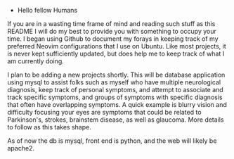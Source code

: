 - Hello fellow Humans

If you are in a wasting time frame of mind and reading such stuff as this README I will do my best to provide you with
something to occupy your time. I began using Github to document my forays in keeping track of my preferred Neovim configurations
that I use on Ubuntu. Like most projects, it is never kept sufficiently updated, but does help me to keep track of what I am currently
doing. 

I plan to be adding a new  projects shortly. 
This will be  database application using mysql to assist folks such as myself who have multiple neurological diagnosis, keep
track of personal symptoms, and attempt to associate and track specific symptoms, and groups of symptoms with specific
diagnosis that often have overlapping symptoms. A quick example is blurry vision and difficulty focusing your eyes are symptoms that 
could be related to Parkinson's, strokes, brainstem disease, as well as glaucoma. More details to follow as this takes shape. 

As of now the db is mysql, front end is python, and the web will likely be apache2.





<!---
mitchg/mitchg is a ✨ special ✨ repository because its `README.md` (this file) appears on your GitHub profile.
You can click the Preview link to take a look at your changes.
--->
